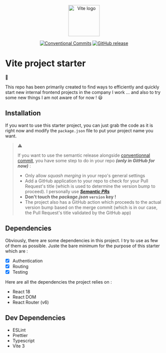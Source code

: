 <p align="center">
  <img width="100" src="https://vitejs.dev/logo.svg" alt="Vite logo">
</p>
<p align="center">
  <a href="https://conventionalcommits.org"><img src="https://img.shields.io/badge/Conventional%20Commits-1.0.0-%23FE5196" alt="Conventional Commits"></a>
  <a href="https://github.com/fwaxin/vite-starter/releases"><img src="https://img.shields.io/github/release/fwaxin/vite-starter.svg" alt="GitHub release"></a>
</p>

# Vite project starter

:wave:

This repo has been primarily created to find ways to efficiently and quickly start new internal frontend projects in the company I work ... and also to try some new things I am not aware of for now ! :smiley:

## Installation

If you want to use this starter project, you can just grab the code as it is right now and modify the `package.json` file to put your project name you want.

> :warning:
>
> If you want to use the semantic release alongside [conventionnal commit](https://www.conventionalcommits.org/en/v1.0.0/), you have some step to do in your repo **_(only in GitHub for now)_** :
>
> - Only allow _squash merging_ in your repo's general settings
> - Add a GitHub application to your repo to check for your Pull Request's title (which is used to determine the version bump to proceed). I personally use [**_Semantic PRs_**](https://github.com/marketplace/semantic-prs)
> - **Don't touch the _package.json_ `version` key !**
> - The project also has a GitHub action which proceeds to the actual version bump based on the merge commit (which is in our case, the Pull Request's title validated by the GitHub app)

## Dependencies

Obviously, there are some dependencies in this project. I try to use as few of them as possible. Juste the bare minimum for the purpose of this starter which are :

- [x] Authentication
- [x] Routing
- [x] Testing

Here are all the dependencies the project relies on :

- React 18
- React DOM
- React Router (v6)

## Dev Dependencies

- ESLint
- Prettier
- Typescript
- Vite 3
